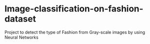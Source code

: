 # Image-classification-on-fashion-dataset
Project to detect the type of Fashion from Gray-scale images by using Neural Networks
